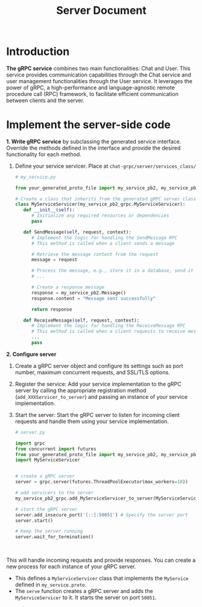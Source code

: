 <h1 align="center">
  <b>Server Document</b>
</h1>

<br/>

# Introduction

**The gRPC service** combines two main functionalities: Chat and User. This service provides communication capabilities through the Chat service and user management functionalities through the User service. It leverages the power of gRPC, a high-performance and language-agnostic remote procedure call (RPC) framework, to facilitate efficient communication between clients and the server.

# Implement the server-side code

**1. Write gRPC service** by subclassing the generated service interface. Override the methods defined in the interface and provide the desired functionality for each method.

1. Define your service servicer. Place at `chat-grpc/server/services_class/`

   ```py
   # my_service.py

   from your_generated_proto_file import my_service_pb2, my_service_pb2_grpc

   # Create a class that inherits from the generated gRPC server class
   class MyServiceServicer(my_service_pb2_grpc.MyServiceServicer):
      def __init__(self):
         # Initialize any required resources or dependencies
         pass

      def SendMessage(self, request, context):
         # Implement the logic for handling the SendMessage RPC
         # This method is called when a client sends a message

         # Retrieve the message content from the request
         message = request

         # Process the message, e.g., store it in a database, send it to other clients, etc.
         # ...

         # Create a response message
         response = my_service_pb2.Message()
         response.content = "Message sent successfully"

         return response

      def ReceiveMessage(self, request, context):
         # Implement the logic for handling the ReceiveMessage RPC
         # This method is called when a client requests to receive messages
         ...
         pass
   ```

**2. Configure server**

1. Create a gRPC server object and configure its settings such as port number, maximum concurrent requests, and SSL/TLS options.
2. Register the service: Add your service implementation to the gRPC server by calling the appropriate registration method (`add_XXXServicer_to_server`) and passing an instance of your service implementation.
3. Start the server: Start the gRPC server to listen for incoming client requests and handle them using your service implementation.

   ```py
   # server.py

   import grpc
   from concurrent import futures
   from your_generated_proto_file import my_service_pb2, my_service_pb2_grpc
   import MyServiceServicer


   # create a gRPC server
   server = grpc.server(futures.ThreadPoolExecutor(max_workers=10))

   # add servicers to the server
   my_service_pb2_grpc.add_MyServiceServicer_to_server(MyServiceServicer(), server)

   # start the gRPC server
   server.add_insecure_port('[::]:50051') # Specify the server port
   server.start()

   # Keep the server running
   server.wait_for_termination()
   ```

</br>

This will handle incoming requests and provide responses. You can create a new process for each instance of your gRPC server.

-  This defines a `MyServiceServicer` class that implements the `MyService` defined in `my_service.proto`.
-  The `serve` function creates a gRPC server and adds the `MyServiceServicer` to it. It starts the server on port `50051`.
